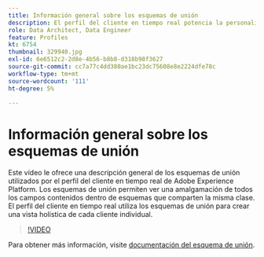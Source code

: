 ```yaml
---
title: Información general sobre los esquemas de unión
description: El perfil del cliente en tiempo real potencia la personalización entre canales a escala en cada fase del recorrido del cliente. Los datos por lotes o flujos se pueden habilitar para el perfil del cliente en tiempo real habilitando el esquema y el conjunto de datos correspondiente.
role: Data Architect, Data Engineer
feature: Profiles
kt: 6754
thumbnail: 329940.jpg
exl-id: 6e6512c2-2d8e-4b56-b8b8-d318b98f3627
source-git-commit: cc7a77c4dd380ae1bc23dc75608e8e2224dfe78c
workflow-type: tm+mt
source-wordcount: '111'
ht-degree: 5%

---
```


# Información general sobre los esquemas de unión

Este vídeo le ofrece una descripción general de los esquemas de unión utilizados por el perfil del cliente en tiempo real de Adobe Experience Platform. Los esquemas de unión permiten ver una amalgamación de todos los campos contenidos dentro de esquemas que comparten la misma clase. El perfil del cliente en tiempo real utiliza los esquemas de unión para crear una vista holística de cada cliente individual.

>[!VIDEO](https://video.tv.adobe.com/v/329940?quality=12&learn=on)

Para obtener más información, visite [documentación del esquema de unión](https://experienceleague.adobe.com/docs/experience-platform/profile/union-schemas/union-schema.html).

